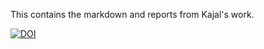 This contains the markdown and reports from Kajal's work.



[![DOI](https://zenodo.org/badge/292357788.svg)](https://zenodo.org/badge/latestdoi/292357788)


